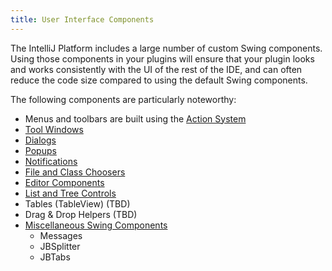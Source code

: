 ```yaml
---
title: User Interface Components
---
```



The IntelliJ Platform includes a large number of custom Swing components. Using those components in your plugins will ensure that your plugin looks and works consistently with the UI of the rest of the IDE, and can often reduce the code size compared to using the default Swing components.

The following components are particularly noteworthy:

*  Menus and toolbars are built using the [Action System](/basics/action_system.md)
*  [Tool Windows](/user_interface_components/tool_windows.md)
*  [Dialogs](/user_interface_components/dialog_wrapper.md)
*  [Popups](/user_interface_components/popups.md)
*  [Notifications](/user_interface_components/notifications.md)
*  [File and Class Choosers](/user_interface_components/file_and_class_choosers.md)
*  [Editor Components](/user_interface_components/editor_components.md)
*  [List and Tree Controls](/user_interface_components/lists_and_trees.md)
*  Tables (TableView) (TBD)
*  Drag & Drop Helpers (TBD)
*  [Miscellaneous Swing Components](/user_interface_components/misc_swing_components.md)
    *  Messages
    *  JBSplitter
    *  JBTabs

